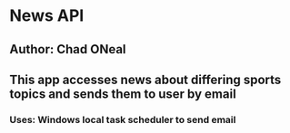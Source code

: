 # News API
<h2>Author: Chad ONeal<h3>
<h2> This app accesses news about differing sports topics and sends them to user by email <br>
<h3> Uses: Windows local task scheduler to send email  
